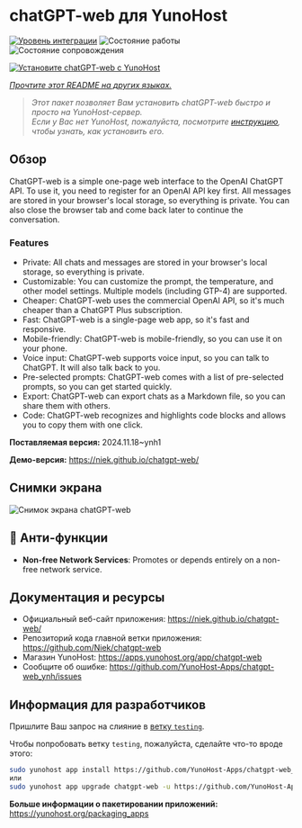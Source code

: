 <!--
Важно: этот README был автоматически сгенерирован <https://github.com/YunoHost/apps/tree/master/tools/readme_generator>
Он НЕ ДОЛЖЕН редактироваться вручную.
-->

# chatGPT-web для YunoHost

[![Уровень интеграции](https://apps.yunohost.org/badge/integration/chatgpt-web)](https://ci-apps.yunohost.org/ci/apps/chatgpt-web/)
![Состояние работы](https://apps.yunohost.org/badge/state/chatgpt-web)
![Состояние сопровождения](https://apps.yunohost.org/badge/maintained/chatgpt-web)

[![Установите chatGPT-web с YunoHost](https://install-app.yunohost.org/install-with-yunohost.svg)](https://install-app.yunohost.org/?app=chatgpt-web)

*[Прочтите этот README на других языках.](./ALL_README.md)*

> *Этот пакет позволяет Вам установить chatGPT-web быстро и просто на YunoHost-сервер.*  
> *Если у Вас нет YunoHost, пожалуйста, посмотрите [инструкцию](https://yunohost.org/install), чтобы узнать, как установить его.*

## Обзор

ChatGPT-web is a simple one-page web interface to the OpenAI ChatGPT API. To use it, you need to register for an OpenAI API key first. All messages are stored in your browser's local storage, so everything is private. You can also close the browser tab and come back later to continue the conversation.

### Features

- Private: All chats and messages are stored in your browser's local storage, so everything is private.
- Customizable: You can customize the prompt, the temperature, and other model settings. Multiple models (including GTP-4) are supported.
- Cheaper: ChatGPT-web uses the commercial OpenAI API, so it's much cheaper than a ChatGPT Plus subscription.
- Fast: ChatGPT-web is a single-page web app, so it's fast and responsive.
- Mobile-friendly: ChatGPT-web is mobile-friendly, so you can use it on your phone.
- Voice input: ChatGPT-web supports voice input, so you can talk to ChatGPT. It will also talk back to you.
- Pre-selected prompts: ChatGPT-web comes with a list of pre-selected prompts, so you can get started quickly.
- Export: ChatGPT-web can export chats as a Markdown file, so you can share them with others.
- Code: ChatGPT-web recognizes and highlights code blocks and allows you to copy them with one click.


**Поставляемая версия:** 2024.11.18~ynh1

**Демо-версия:** <https://niek.github.io/chatgpt-web/>

## Снимки экрана

![Снимок экрана chatGPT-web](./doc/screenshots/screenshot.png)

## :red_circle: Анти-функции

- **Non-free Network Services**: Promotes or depends entirely on a non-free network service.

## Документация и ресурсы

- Официальный веб-сайт приложения: <https://niek.github.io/chatgpt-web/>
- Репозиторий кода главной ветки приложения: <https://github.com/Niek/chatgpt-web>
- Магазин YunoHost: <https://apps.yunohost.org/app/chatgpt-web>
- Сообщите об ошибке: <https://github.com/YunoHost-Apps/chatgpt-web_ynh/issues>

## Информация для разработчиков

Пришлите Ваш запрос на слияние в [ветку `testing`](https://github.com/YunoHost-Apps/chatgpt-web_ynh/tree/testing).

Чтобы попробовать ветку `testing`, пожалуйста, сделайте что-то вроде этого:

```bash
sudo yunohost app install https://github.com/YunoHost-Apps/chatgpt-web_ynh/tree/testing --debug
или
sudo yunohost app upgrade chatgpt-web -u https://github.com/YunoHost-Apps/chatgpt-web_ynh/tree/testing --debug
```

**Больше информации о пакетировании приложений:** <https://yunohost.org/packaging_apps>
